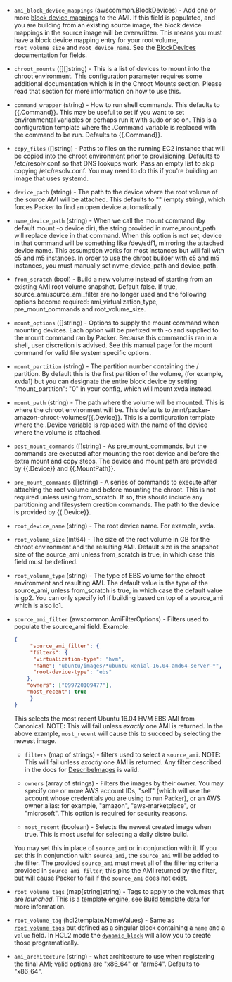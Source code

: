 <!-- Code generated from the comments of the Config struct in builder/amazon/chroot/builder.go; DO NOT EDIT MANUALLY -->

-   `ami_block_device_mappings` (awscommon.BlockDevices) - Add one or more [block device
    mappings](http://docs.aws.amazon.com/AWSEC2/latest/UserGuide/block-device-mapping-concepts.html)
    to the AMI. If this field is populated, and you are building from an
    existing source image, the block device mappings in the source image
    will be overwritten. This means you must have a block device mapping
    entry for your root volume, `root_volume_size` and `root_device_name`.
    See the [BlockDevices](#block-devices-configuration) documentation for
    fields.
    
-   `chroot_mounts` ([][]string) - This is a list of devices to mount into the chroot environment. This
    configuration parameter requires some additional documentation which is
    in the Chroot Mounts section. Please read that section for more
    information on how to use this.
    
-   `command_wrapper` (string) - How to run shell commands. This defaults to {{.Command}}. This may be
    useful to set if you want to set environmental variables or perhaps run
    it with sudo or so on. This is a configuration template where the
    .Command variable is replaced with the command to be run. Defaults to
    {{.Command}}.
    
-   `copy_files` ([]string) - Paths to files on the running EC2 instance that will be copied into the
    chroot environment prior to provisioning. Defaults to /etc/resolv.conf
    so that DNS lookups work. Pass an empty list to skip copying
    /etc/resolv.conf. You may need to do this if you're building an image
    that uses systemd.
    
-   `device_path` (string) - The path to the device where the root volume of the source AMI will be
    attached. This defaults to "" (empty string), which forces Packer to
    find an open device automatically.
    
-   `nvme_device_path` (string) - When we call the mount command (by default mount -o device dir), the
    string provided in nvme_mount_path will replace device in that command.
    When this option is not set, device in that command will be something
    like /dev/sdf1, mirroring the attached device name. This assumption
    works for most instances but will fail with c5 and m5 instances. In
    order to use the chroot builder with c5 and m5 instances, you must
    manually set nvme_device_path and device_path.
    
-   `from_scratch` (bool) - Build a new volume instead of starting from an existing AMI root volume
    snapshot. Default false. If true, source_ami/source_ami_filter are no
    longer used and the following options become required:
    ami_virtualization_type, pre_mount_commands and root_volume_size.
    
-   `mount_options` ([]string) - Options to supply the mount command when mounting devices. Each option
    will be prefixed with -o and supplied to the mount command ran by
    Packer. Because this command is ran in a shell, user discretion is
    advised. See this manual page for the mount command for valid file
    system specific options.
    
-   `mount_partition` (string) - The partition number containing the / partition. By default this is the
    first partition of the volume, (for example, xvda1) but you can
    designate the entire block device by setting "mount_partition": "0" in
    your config, which will mount xvda instead.
    
-   `mount_path` (string) - The path where the volume will be mounted. This is where the chroot
    environment will be. This defaults to
    /mnt/packer-amazon-chroot-volumes/{{.Device}}. This is a configuration
    template where the .Device variable is replaced with the name of the
    device where the volume is attached.
    
-   `post_mount_commands` ([]string) - As pre_mount_commands, but the commands are executed after mounting the
    root device and before the extra mount and copy steps. The device and
    mount path are provided by {{.Device}} and {{.MountPath}}.
    
-   `pre_mount_commands` ([]string) - A series of commands to execute after attaching the root volume and
    before mounting the chroot. This is not required unless using
    from_scratch. If so, this should include any partitioning and filesystem
    creation commands. The path to the device is provided by {{.Device}}.
    
-   `root_device_name` (string) - The root device name. For example, xvda.
    
-   `root_volume_size` (int64) - The size of the root volume in GB for the chroot environment and the
    resulting AMI. Default size is the snapshot size of the source_ami
    unless from_scratch is true, in which case this field must be defined.
    
-   `root_volume_type` (string) - The type of EBS volume for the chroot environment and resulting AMI. The
    default value is the type of the source_ami, unless from_scratch is
    true, in which case the default value is gp2. You can only specify io1
    if building based on top of a source_ami which is also io1.
    
-   `source_ami_filter` (awscommon.AmiFilterOptions) - Filters used to populate the source_ami field. Example:
    
    ```json
    {
    	 "source_ami_filter": {
    	 "filters": {
    	  "virtualization-type": "hvm",
    	  "name": "ubuntu/images/*ubuntu-xenial-16.04-amd64-server-*",
    	  "root-device-type": "ebs"
    	},
    	"owners": ["099720109477"],
    	"most_recent": true
    	 }
    }
    ```
    
    This selects the most recent Ubuntu 16.04 HVM EBS AMI from Canonical. NOTE:
    This will fail unless *exactly* one AMI is returned. In the above example,
    `most_recent` will cause this to succeed by selecting the newest image.
    
    -   `filters` (map of strings) - filters used to select a `source_ami`.
    	NOTE: This will fail unless *exactly* one AMI is returned. Any filter
    	described in the docs for
    	[DescribeImages](http://docs.aws.amazon.com/AWSEC2/latest/APIReference/API_DescribeImages.html)
    	is valid.
    
    -   `owners` (array of strings) - Filters the images by their owner. You
    	may specify one or more AWS account IDs, "self" (which will use the
    	account whose credentials you are using to run Packer), or an AWS owner
    	alias: for example, "amazon", "aws-marketplace", or "microsoft". This
    	option is required for security reasons.
    
    -   `most_recent` (boolean) - Selects the newest created image when true.
    	This is most useful for selecting a daily distro build.
    
    You may set this in place of `source_ami` or in conjunction with it. If you
    set this in conjunction with `source_ami`, the `source_ami` will be added
    to the filter. The provided `source_ami` must meet all of the filtering
    criteria provided in `source_ami_filter`; this pins the AMI returned by the
    filter, but will cause Packer to fail if the `source_ami` does not exist.
    
-   `root_volume_tags` (map[string]string) - Tags to apply to the volumes that are *launched*. This is a [template
    engine](/docs/templates/engine.html), see [Build template
    data](#build-template-data) for more information.
    
-   `root_volume_tag` (hcl2template.NameValues) - Same as [`root_volume_tags`](#root_volume_tags) but defined as a
    singular block containing a `name` and a `value` field. In HCL2 mode the
    [`dynamic_block`](https://packer.io/docs/configuration/from-1.5/expressions.html#dynamic-blocks)
    will allow you to create those programatically.
    
-   `ami_architecture` (string) - what architecture to use when registering the final AMI; valid options
    are "x86_64" or "arm64". Defaults to "x86_64".
    